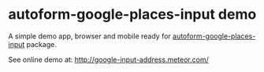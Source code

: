 # autoform-google-places-input demo

A simple demo app, browser and mobile ready for [autoform-google-places-input](https://github.com/abdj/autoform-google-places-input) package.

See online demo at: http://google-input-address.meteor.com/
